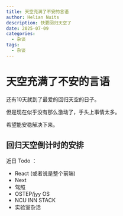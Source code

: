 ```yaml
---
title: 天空充满了不安的言语
author: Helian Nuits
description: 快要回归天空了
date: 2025-07-09
categories:
  - 杂谈
tags:
  - 杂谈
---
```


# 天空充满了不安的言语

还有10天就到了最爱的回归天空的日子。

但是现在似乎没有那么激动了，手头上事情太多。

希望能安稳解决下来。

## 回归天空倒计时的安排

近日 Todo ：
- React (或者说是整个前端)
- Next
- 驾照
- OSTEP/jyy OS
- NCU INN STACK
- 实验室杂活